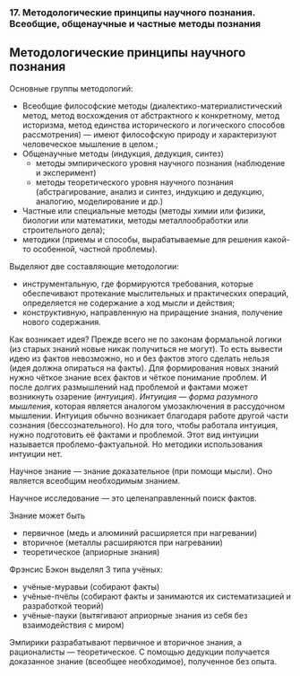 ### 17. Методологические принципы научного познания. Всеобщие, общенаучные и частные методы познания

## Методологические принципы научного познания

Основные группы методологий:
- Всеобщие философские методы (диалектико-материалистический метод, метод восхождения от абстрактного к конкретному, метод историзма, метод единства исторического и логического способов рассмотрения) — имеют философскую природу и характеризуют человеческое мышление в целом.;
- Общенаучные методы (индукция, дедукция, синтез)
  - методы эмпирического уровня научного познания (наблюдение и эксперимент)
  - методы теоретического уровня научного познания (абстрагирование, анализ и синтез, индукцию и дедукцию, аналогию, моделирование и др.)
- Частные или специальные методы (методы химии или физики, биологии или математики, методы металлообработки или строительного дела);
- методики (приемы и способы, вырабатываемые для решения какой-то особенной, частной проблемы).

Выделяют две составляющие методологии:
- инструментальную, где формируются требования, которые обеспечивают протекание мыслительных и практических операций, определяется не содержание а ход мысли и действия;
- конструктивную, направленную на приращение знания, получение нового содержания.

Как возникает идея?
Прежде всего не по законам формальной логики (из старых знаний новые никак получиться не могут).
То есть вывести идею из фактов невозможно, но и без фактов этого сделать нельзя (идея должна опираться на факты).
Для формирования новых знаний нужно чёткое знание всех фактов и чёткое понимание проблем.
И после долгих размышлений над проблемой и фактами может возникнуть озарение (_интуиция_).
_Интуиция — форма разумного мышления_, которая является аналогом умозаключения в рассудочном мышлении.
Интуиция обычно возникает благодаря работе другой части сознания (бессознательного).
Но для того, чтобы работала интуиция, нужно подготовить её фактами и проблемой.
Этот вид интуиции называется проблемо-фактуальной.
Но методики использования интуиции нет.




Научное знание — знание доказательное (при помощи мысли).
Оно является всеобщим необходимым знанием.

Научное исследование — это целенаправленный поиск фактов.

Знание может быть
- первичное (медь и алюминий расширяется при нагревании)
- вторичное (металлы расширяются при нагревании)
- теоретическое (априорные знания)

Фрэнсис Бэкон выделял 3 типа учёных:
- учёные-муравьи (собирают факты)
- учёные-пчёлы (собирают факты и занимаются их систематизацией и разработкой теорий)
- учёные-пауки (вытягивают априорные знания из себя без взаимодействия с миром)

Эмпирики разрабатывают первичное и вторичное знания, а рационалисты — теоретическое.
С помощью дедукции получается доказанное знание (всеобщее необходимое), полученное без опыта.